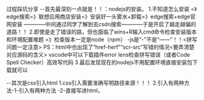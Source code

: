 过程踩坑分享
  --首先最深刻一点就是！！：nodejs的安装。
    1.不知道怎么安装
      =》edge搜索=》联想应用商店安装=》安装好一头雾水+卸载=》edge搜索+edge官网安装
      ————中间通过同学了解到去csdn搜索————于是开启了越走越偏的道路！！
    2.即使是走了错误的路，但也面临了wins+R输入cmd命令检查安装版本和环境配置难题
      =》检查版本一定是node（npm） -js是“-”不是“——”！！<拼写问题一定注意>
      PS：html中也出现了“href-herf”“scr-src”写错的情况<要弄清楚对应源码的含义>
          vscode中可以下载插件error lens检查拼写错误（或者Code Spell Checker）高效写代码
    3.最后发现现在的nodejs不用配置环境直接安装包下载就可以

  --其次是css引入html
    1.css引入需要准确写明路径来源！！！
    2.引入有两种方法-1-<link>引入有两种方法
                   -2-直接写进html，<style><body>的引入要对应好
                   -3-代码按先后顺序来

  --然后是检查源代码
    1.在浏览页点击F12或者右击点击“检查”。之后用访客身份检查网络，看对应代码有无报错
    2.很重要的就是F12的作用（新学到的）    

项目的启动与说明
  --1--鼠标移动到>Hard work,self-motivation,and self-discipline are what should be done at this age.时文字会变色，样式改变。
  --2--在输入框里输入项目按回车可以列清单
  --3--每个清单后的右下方椭方形灰色按钮点击可以删除清单
  --4--每个项目前方框点击会改变任务状态：进行中=》已完成
  --5--只要有项目完成就会出现“clean-completed”，点击该按钮也可以删除
  --6--点击“标记完成所有任务”按钮可以改变所有任务状态到“已完成”
  --7--页面下方“所有任务-进行中-已完成”点击都可查看对应状态任务
  --8--页面最下方链接124可以进入对应博主主页，3仅是装饰作用

项目中收获和成长
  --1--很开心因为杭电助手二面小任务我可以把大学生活过得很充实！每天早出晚归去图书馆就为了这一个目标——前端开发网页。可能因为真的喜欢，感兴趣，所以即使很忙焦头烂额，也没没想过放弃，就想着不管做出什么网页，都是进步了。
  --2--很开心我学会了有效提问，了解了许多网站，eg.CSDN，菜鸟，GitHub。还有“梯子嘿嘿-以前都不知道”。
  --3--认识到了学习的妙处，敢问问题，不要羞于开口，学会感恩！！学会感谢真的很积极回答问题的学长。
  --4.教训--要敢问问题呀，一个人闷头干真的效率低,问学姐学长几分钟就能得解决，一个人摸索一两天，但还是很有意义的，至少思考的过程不会忘，这个过程一定是有益的。

致谢二面群中学长学姐们及被我深夜打扰的“前端-Marlene"xuezhang!
